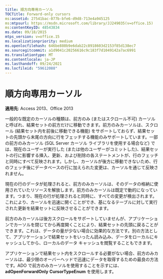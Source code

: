 ```yaml
---
title: 順方向専用カーソル
TOCTitle: Forward-only cursors
ms:assetid: 27541bac-077b-bfe6-d9d8-713e4a945125
ms:mtpsurl: https://msdn.microsoft.com/library/JJ249035(v=office.15)
ms:contentKeyID: 48543834
ms.date: 09/18/2015
mtps_version: v=office.15
ms.localizationpriority: medium
ms.openlocfilehash: 646be880b9e6dab22c8918603d2153f85d138ec7
ms.sourcegitcommit: a1d9041c20256616c9c183f7d1049142a7ac6991
ms.translationtype: MT
ms.contentlocale: ja-JP
ms.lasthandoff: 09/24/2021
ms.locfileid: "59612088"
---
```

# <a name="forward-only-cursors"></a>順方向専用カーソル

**適用先**: Access 2013、Office 2013

一般的な既定のカーソルの種類は、前方のみ (またはスクロール不可) カーソルと呼ばれ、結果セットの前方だけに移動できます。前方のみカーソルは、スクロール (結果セット内を前後に移動できる機能) をサポートしておらず、結果セットの先頭から末尾の方向に行をフェッチする機能のみサポートしています。一部の前方のみカーソル (SQL Server カーソル ライブラリを使用する場合など) では、現在のユーザーが実行した (または他のユーザーがコミットした)、結果セットの行に影響する挿入、更新、および削除の各ステートメントが、行のフェッチと同時にすべて反映されます。しかし、カーソルが後方に移動できないため、行のフェッチ後にデータベースの行に加えられた変更は、カーソルを通じて反映されません。

現在の行のデータが処理されると、前方のみカーソルは、そのデータの格納に使用されていたリソースを解放します。前方のみカーソルは既定で動的になっています。つまり、現在の行が処理されると同時に、すべての変更が検出されます。これにより、カーソルを迅速に開くことができ、基になるテーブルに対して実行された更新を結果セットに反映させることができます。

前方のみカーソルは後方スクロールをサポートしていませんが、アプリケーションでカーソルを閉じてから再度開くことにより、結果セットの先頭に戻ることができます。これは、データの量が少ない場合に効果的な方法です。別の方法として、アプリケーションで結果セットをいったん読み込み、データをローカルにキャッシュしてから、ローカルのデータ キャッシュを閲覧することもできます。

アプリケーションで結果セット内をスクロールする必要がない場合、前方のみカーソルは、最少限のオーバーヘッドで迅速にデータを取得するための最良の方法です。ADO で前方のみカーソルを使用することを示すには、 **adOpenForwardOnly** **CursorTypeEnum** を使用します。

